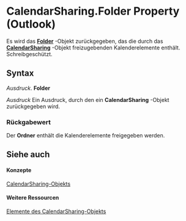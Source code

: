 
# CalendarSharing.Folder Property (Outlook)

Es wird das  **[Folder](3cf6cda8-6d70-666e-2643-9d9c5b9cacfc.md)** -Objekt zurückgegeben, das die durch das **[CalendarSharing](37a8a15e-51c2-b1a0-7db6-cf2a1f4e8405.md)** -Objekt freizugebenden Kalenderelemente enthält. Schreibgeschützt.


## Syntax

 _Ausdruck_. **Folder**

 _Ausdruck_ Ein Ausdruck, durch den ein **CalendarSharing** -Objekt zurückgegeben wird.


### Rückgabewert

Der  **Ordner** enthält die Kalenderelemente freigegeben werden.


## Siehe auch


#### Konzepte


[CalendarSharing-Objekts](37a8a15e-51c2-b1a0-7db6-cf2a1f4e8405.md)
#### Weitere Ressourcen


[Elemente des CalendarSharing-Objekts](http://msdn.microsoft.com/library/1b2b6233-9816-e3f2-5924-694ce30cc8ef%28Office.15%29.aspx)